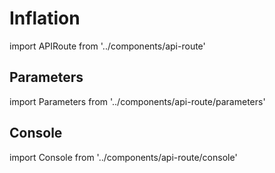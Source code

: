 # Inflation

import APIRoute from '../components/api-route'

<APIRoute />

## Parameters

import Parameters from '../components/api-route/parameters'

<Parameters />

## Console

import Console from '../components/api-route/console'

<Console />
